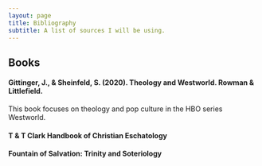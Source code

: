 ```yaml
---
layout: page
title: Bibliography
subtitle: A list of sources I will be using.
---
```


## Books

#### Gittinger, J., & Sheinfeld, S. (2020). Theology and Westworld. Rowman & Littlefield.

This book focuses on theology and pop culture in the HBO series Westworld.

#### T & T Clark Handbook of Christian Eschatology

#### Fountain of Salvation: Trinity and Soteriology
